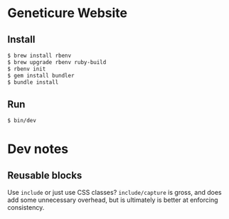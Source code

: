 # Geneticure Website

## Install

```sh
$ brew install rbenv
$ brew upgrade rbenv ruby-build
$ rbenv init
$ gem install bundler
$ bundle install
```

## Run

```sh
$ bin/dev
```

# Dev notes

## Reusable blocks

Use `include` or just use CSS classes? `include/capture` is gross, and does add some unnecessary overhead, but is ultimately is better at enforcing consistency.